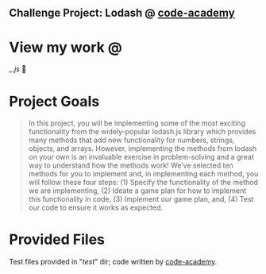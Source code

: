 ## Challenge Project: Lodash @ [code-academy](https://www.codecademy.com)

# View my work @
*_.js* :rabbit2: 

# Project Goals
> In this project, you will be implementing some of the most exciting functionality from the widely-popular lodash.js library which provides many methods that add new functionality for numbers, strings, objects, and arrays. However, implementing the methods from lodash on your own is an invaluable exercise in problem-solving and a great way to understand how the methods work! We’ve selected ten methods for you to implement and, in implementing each method, you will follow these four steps: (1) Specify the functionality of the method we are implementing, (2) Ideate a game plan for how to implement this functionality in code, (3) Implement our game plan, and, (4) Test our code to ensure it works as expected.

# Provided Files
Test files provided in "_test_" dir; code written by [code-academy](https://www.codecademy.com).
